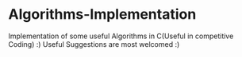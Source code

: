 # Algorithms-Implementation
Implementation of some useful Algorithms in C(Useful in competitive Coding) :)
Useful Suggestions are most welcomed :)
